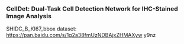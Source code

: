 ### CellDet: Dual-Task Cell Detection Network for IHC-Stained Image Analysis



SHIDC_B_KI67_bbox dataset:  https://pan.baidu.com/s/1g2a38fmUzNDBAjxZHMAXyw  y9nz 








